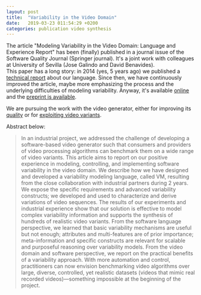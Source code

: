 ```yaml
---
layout: post
title:  "Variability in the Video Domain"
date:   2019-03-23 011:54:29 +0200
categories: publication video synthesis 
---
```



The article "Modeling Variability in the Video Domain: Language and Experience Report" has been (finally) published in a journal issue of the Software Quality Journal (Springer journal). 
It's a joint work with colleagues at University of Sevilla (Jose Galindo and David Benavides).  
This paper has a long story: in 2014 (yes, 5 years ago) we published a [technical report](https://hal.inria.fr/hal-01023159) about our language. 
Since then, we have continuously improved the article, maybe more emphasizing the process and the underlying difficulties of modeling variability.
Anyway, it's available [online](https://link.springer.com/article/10.1007/s11219-017-9400-8) and the [preprint is available](https://hal.inria.fr/hal-01688247). 

We are pursuing the work with the video generator, either for improving its [quality](https://hal.inria.fr/hal-01659137) or for [exploiting video variants](https://hal.inria.fr/hal-01323446).

Abstract below:
> In an industrial project, we addressed the challenge of developing a software-based video generator such that consumers and providers of video processing algorithms can benchmark them on a wide range of video variants. 
> This article aims to report on our positive experience in modeling, controlling, and implementing software variability in the video domain. 
> We describe how we have designed and developed a variability modeling language, called VM, resulting from the close collaboration with industrial partners during 2 years. 
> We expose the specific requirements and advanced variability constructs; we developed and used to characterize and derive variations of video sequences. 
> The results of our experiments and industrial experience show that our solution is effective to model complex variability information and supports the synthesis of hundreds of realistic video variants. 
> From the software language perspective, we learned that basic variability mechanisms are useful but not enough; attributes and multi-features are of prior importance; meta-information and specific constructs are relevant for scalable and purposeful reasoning over variability models. 
> From the video domain and software perspective, we report on the practical benefits of a variability approach. With more automation and control, practitioners can now envision benchmarking video algorithms over large, diverse, controlled, yet realistic datasets (videos that mimic real recorded videos)—something impossible at the beginning of the project.







